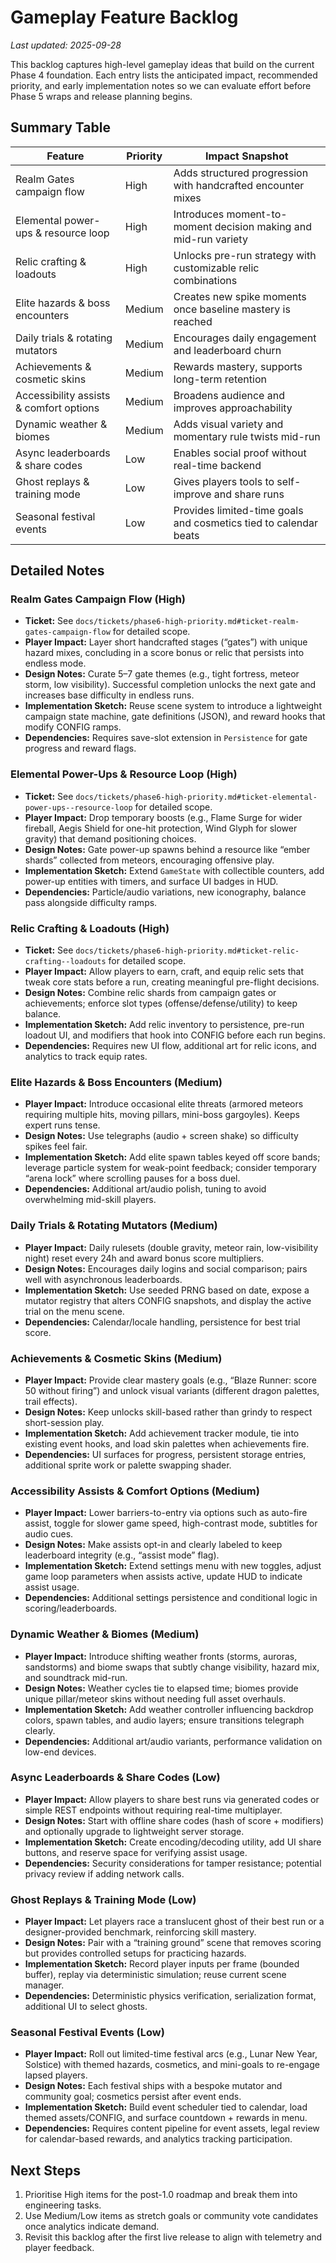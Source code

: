 # Gameplay Feature Backlog

_Last updated: 2025-09-28_

This backlog captures high-level gameplay ideas that build on the current Phase 4 foundation. Each entry lists the anticipated impact, recommended priority, and early implementation notes so we can evaluate effort before Phase 5 wraps and release planning begins.

## Summary Table
| Feature | Priority | Impact Snapshot |
| --- | --- | --- |
| Realm Gates campaign flow | High | Adds structured progression with handcrafted encounter mixes |
| Elemental power-ups & resource loop | High | Introduces moment-to-moment decision making and mid-run variety |
| Relic crafting & loadouts | High | Unlocks pre-run strategy with customizable relic combinations |
| Elite hazards & boss encounters | Medium | Creates new spike moments once baseline mastery is reached |
| Daily trials & rotating mutators | Medium | Encourages daily engagement and leaderboard churn |
| Achievements & cosmetic skins | Medium | Rewards mastery, supports long-term retention |
| Accessibility assists & comfort options | Medium | Broadens audience and improves approachability |
| Dynamic weather & biomes | Medium | Adds visual variety and momentary rule twists mid-run |
| Async leaderboards & share codes | Low | Enables social proof without real-time backend |
| Ghost replays & training mode | Low | Gives players tools to self-improve and share runs |
| Seasonal festival events | Low | Provides limited-time goals and cosmetics tied to calendar beats |

## Detailed Notes
### Realm Gates Campaign Flow (High)
- **Ticket:** See `docs/tickets/phase6-high-priority.md#ticket-realm-gates-campaign-flow` for detailed scope.
- **Player Impact:** Layer short handcrafted stages (“gates”) with unique hazard mixes, concluding in a score bonus or relic that persists into endless mode.
- **Design Notes:** Curate 5–7 gate themes (e.g., tight fortress, meteor storm, low visibility). Successful completion unlocks the next gate and increases base difficulty in endless runs.
- **Implementation Sketch:** Reuse scene system to introduce a lightweight campaign state machine, gate definitions (JSON), and reward hooks that modify CONFIG ramps.
- **Dependencies:** Requires save-slot extension in `Persistence` for gate progress and reward flags.

### Elemental Power-Ups & Resource Loop (High)
- **Ticket:** See `docs/tickets/phase6-high-priority.md#ticket-elemental-power-ups--resource-loop` for detailed scope.
- **Player Impact:** Drop temporary boosts (e.g., Flame Surge for wider fireball, Aegis Shield for one-hit protection, Wind Glyph for slower gravity) that demand positioning choices.
- **Design Notes:** Gate power-up spawns behind a resource like “ember shards” collected from meteors, encouraging offensive play.
- **Implementation Sketch:** Extend `GameState` with collectible counters, add power-up entities with timers, and surface UI badges in HUD.
- **Dependencies:** Particle/audio variations, new iconography, balance pass alongside difficulty ramps.
### Relic Crafting & Loadouts (High)
- **Ticket:** See `docs/tickets/phase6-high-priority.md#ticket-relic-crafting--loadouts` for detailed scope.
- **Player Impact:** Allow players to earn, craft, and equip relic sets that tweak core stats before a run, creating meaningful pre-flight decisions.
- **Design Notes:** Combine relic shards from campaign gates or achievements; enforce slot types (offense/defense/utility) to keep balance.
- **Implementation Sketch:** Add relic inventory to persistence, pre-run loadout UI, and modifiers that hook into CONFIG before each run begins.
- **Dependencies:** Requires new UI flow, additional art for relic icons, and analytics to track equip rates.


### Elite Hazards & Boss Encounters (Medium)
- **Player Impact:** Introduce occasional elite threats (armored meteors requiring multiple hits, moving pillars, mini-boss gargoyles). Keeps expert runs tense.
- **Design Notes:** Use telegraphs (audio + screen shake) so difficulty spikes feel fair.
- **Implementation Sketch:** Add elite spawn tables keyed off score bands; leverage particle system for weak-point feedback; consider temporary “arena lock” where scrolling pauses for a boss duel.
- **Dependencies:** Additional art/audio polish, tuning to avoid overwhelming mid-skill players.

### Daily Trials & Rotating Mutators (Medium)
- **Player Impact:** Daily rulesets (double gravity, meteor rain, low-visibility night) reset every 24h and award bonus score multipliers.
- **Design Notes:** Encourages daily logins and social comparison; pairs well with asynchronous leaderboards.
- **Implementation Sketch:** Use seeded PRNG based on date, expose a mutator registry that alters CONFIG snapshots, and display the active trial on the menu scene.
- **Dependencies:** Calendar/locale handling, persistence for best trial score.

### Achievements & Cosmetic Skins (Medium)
- **Player Impact:** Provide clear mastery goals (e.g., “Blaze Runner: score 50 without firing”) and unlock visual variants (different dragon palettes, trail effects).
- **Design Notes:** Keep unlocks skill-based rather than grindy to respect short-session play.
- **Implementation Sketch:** Add achievement tracker module, tie into existing event hooks, and load skin palettes when achievements fire.
- **Dependencies:** UI surfaces for progress, persistent storage entries, additional sprite work or palette swapping shader.

### Accessibility Assists & Comfort Options (Medium)
- **Player Impact:** Lower barriers-to-entry via options such as auto-fire assist, toggle for slower game speed, high-contrast mode, subtitles for audio cues.
- **Design Notes:** Make assists opt-in and clearly labeled to keep leaderboard integrity (e.g., “assist mode” flag).
- **Implementation Sketch:** Extend settings menu with new toggles, adjust game loop parameters when assists active, update HUD to indicate assist usage.
- **Dependencies:** Additional settings persistence and conditional logic in scoring/leaderboards.

### Dynamic Weather & Biomes (Medium)
- **Player Impact:** Introduce shifting weather fronts (storms, auroras, sandstorms) and biome swaps that subtly change visibility, hazard mix, and soundtrack mid-run.
- **Design Notes:** Weather cycles tie to elapsed time; biomes provide unique pillar/meteor skins without needing full asset overhauls.
- **Implementation Sketch:** Add weather controller influencing backdrop colors, spawn tables, and audio layers; ensure transitions telegraph clearly.
- **Dependencies:** Additional art/audio variants, performance validation on low-end devices.

### Async Leaderboards & Share Codes (Low)
- **Player Impact:** Allow players to share best runs via generated codes or simple REST endpoints without requiring real-time multiplayer.
- **Design Notes:** Start with offline share codes (hash of score + modifiers) and optionally upgrade to lightweight server storage.
- **Implementation Sketch:** Create encoding/decoding utility, add UI share buttons, and reserve space for verifying assist usage.
- **Dependencies:** Security considerations for tamper resistance; potential privacy review if adding network calls.

### Ghost Replays & Training Mode (Low)
- **Player Impact:** Let players race a translucent ghost of their best run or a designer-provided benchmark, reinforcing skill mastery.
- **Design Notes:** Pair with a “training ground” scene that removes scoring but provides controlled setups for practicing hazards.
- **Implementation Sketch:** Record player inputs per frame (bounded buffer), replay via deterministic simulation; reuse current scene manager.
- **Dependencies:** Deterministic physics verification, serialization format, additional UI to select ghosts.

### Seasonal Festival Events (Low)
- **Player Impact:** Roll out limited-time festival arcs (e.g., Lunar New Year, Solstice) with themed hazards, cosmetics, and mini-goals to re-engage lapsed players.
- **Design Notes:** Each festival ships with a bespoke mutator and community goal; cosmetics persist after event ends.
- **Implementation Sketch:** Build event scheduler tied to calendar, load themed assets/CONFIG, and surface countdown + rewards in menu.
- **Dependencies:** Requires content pipeline for event assets, legal review for calendar-based rewards, and analytics tracking participation.

## Next Steps
1. Prioritise High items for the post-1.0 roadmap and break them into engineering tasks.
2. Use Medium/Low items as stretch goals or community vote candidates once analytics indicate demand.
3. Revisit this backlog after the first live release to align with telemetry and player feedback.
